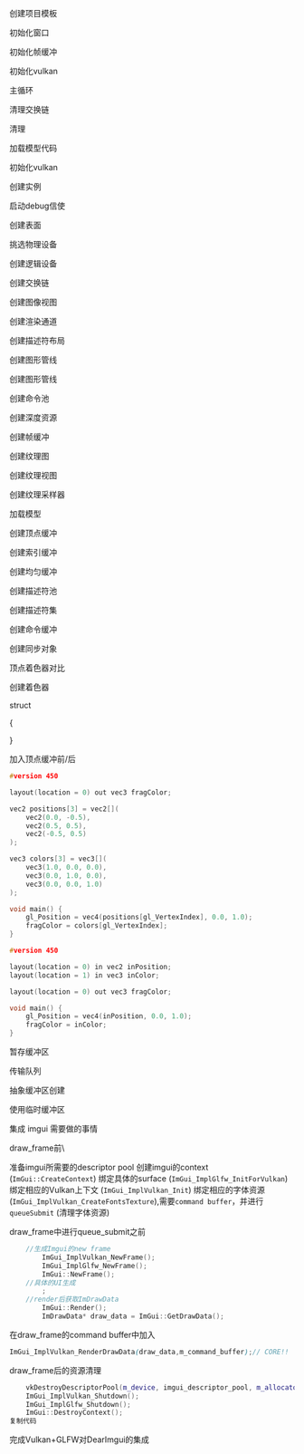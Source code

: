 创建项目模板





初始化窗口

初始化帧缓冲

初始化vulkan

主循环

清理交换链

清理



加载模型代码

初始化vulkan 

创建实例

启动debug信使

创建表面

挑选物理设备

创建逻辑设备

创建交换链

创建图像视图

创建渲染通道

创建描述符布局

创建图形管线

创建图形管线

创建命令池

创建深度资源

创建帧缓冲

创建纹理图

创建纹理视图

创建纹理采样器

加载模型

创建顶点缓冲

创建索引缓冲

创建均匀缓冲

创建描述符池

创建描述符集

创建命令缓冲

创建同步对象







顶点着色器对比

创建着色器

struct 

{

}

加入顶点缓冲前/后

```cpp
#version 450

layout(location = 0) out vec3 fragColor;

vec2 positions[3] = vec2[](
    vec2(0.0, -0.5),
    vec2(0.5, 0.5),
    vec2(-0.5, 0.5)
);

vec3 colors[3] = vec3[](
    vec3(1.0, 0.0, 0.0),
    vec3(0.0, 1.0, 0.0),
    vec3(0.0, 0.0, 1.0)
);

void main() {
    gl_Position = vec4(positions[gl_VertexIndex], 0.0, 1.0);
    fragColor = colors[gl_VertexIndex];
}
```

```cpp
#version 450

layout(location = 0) in vec2 inPosition;
layout(location = 1) in vec3 inColor;

layout(location = 0) out vec3 fragColor;

void main() {
    gl_Position = vec4(inPosition, 0.0, 1.0);
    fragColor = inColor;
}
```





暂存缓冲区



传输队列



抽象缓冲区创建



使用临时缓冲区



集成 imgui 需要做的事情

draw_frame前\

准备imgui所需要的descriptor pool
 创建imgui的context      (`ImGui::CreateContext`)
 绑定具体的surface       (`ImGui_ImplGlfw_InitForVulkan`)
 绑定相应的Vulkan上下文  (`ImGui_ImplVulkan_Init`)
 绑定相应的字体资源      (`ImGui_ImplVulkan_CreateFontsTexture`),需要`command buffer`，并进行`queueSubmit` (清理字体资源)

draw_frame中进行queue_submit之前

```cpp
    //生成Imgui的new frame
        ImGui_ImplVulkan_NewFrame();
        ImGui_ImplGlfw_NewFrame();
        ImGui::NewFrame(); 
    //具体的UI生成
        ;
    //render后获取ImDrawData
        ImGui::Render();
        ImDrawData* draw_data = ImGui::GetDrawData();
```

在draw_frame的command buffer中加入

```scss
ImGui_ImplVulkan_RenderDrawData(draw_data,m_command_buffer);// CORE!!
```

draw_frame后的资源清理

```cpp
    vkDestroyDescriptorPool(m_device, imgui_descriptor_pool, m_allocator);
    ImGui_ImplVulkan_Shutdown();
    ImGui_ImplGlfw_Shutdown();
    ImGui::DestroyContext();
复制代码
```

完成Vulkan+GLFW对DearImgui的集成